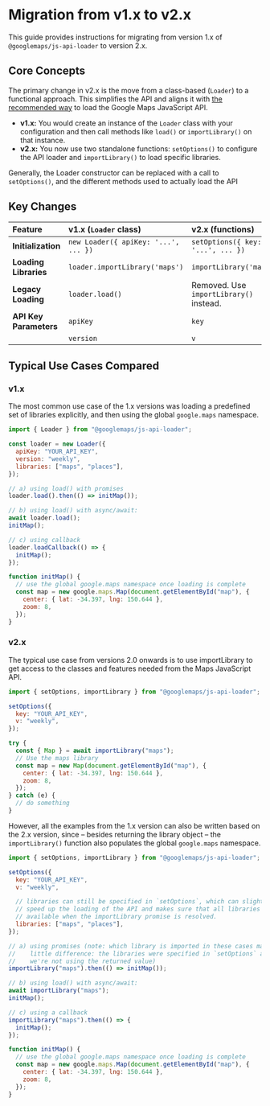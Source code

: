 # Migration from v1.x to v2.x

This guide provides instructions for migrating from version 1.x of
`@googlemaps/js-api-loader` to version 2.x.

## Core Concepts

The primary change in v2.x is the move from a class-based (`Loader`) to a
functional approach. This simplifies the API and aligns it with
[the recommended way](https://developers.google.com/maps/documentation/javascript/load-maps-js-api)
to load the Google Maps JavaScript API.

- **v1.x:** You would create an instance of the `Loader` class with your configuration and then call methods like `load()` or `importLibrary()` on that instance.
- **v2.x:** You now use two standalone functions: `setOptions()` to configure the API loader and `importLibrary()` to load specific libraries.

Generally, the Loader constructor can be replaced with a call to `setOptions()`,
and the different methods used to actually load the API

## Key Changes

| Feature                | v1.x (`Loader` class)                | v2.x (functions)                        |
| :--------------------- | :----------------------------------- | :-------------------------------------- |
| **Initialization**     | `new Loader({ apiKey: '...', ... })` | `setOptions({ key: '...', ... })`       |
| **Loading Libraries**  | `loader.importLibrary('maps')`       | `importLibrary('maps')`                 |
| **Legacy Loading**     | `loader.load()`                      | Removed. Use `importLibrary()` instead. |
| **API Key Parameters** | `apiKey`                             | `key`                                   |
|                        | `version`                            | `v`                                     |

## Typical Use Cases Compared

### v1.x

The most common use case of the 1.x versions was loading a predefined set of
libraries explicitly, and then using the global `google.maps` namespace.

```javascript
import { Loader } from "@googlemaps/js-api-loader";

const loader = new Loader({
  apiKey: "YOUR_API_KEY",
  version: "weekly",
  libraries: ["maps", "places"],
});

// a) using load() with promises
loader.load().then(() => initMap());

// b) using load() with async/await:
await loader.load();
initMap();

// c) using callback
loader.loadCallback(() => {
  initMap();
});

function initMap() {
  // use the global google.maps namespace once loading is complete
  const map = new google.maps.Map(document.getElementById("map"), {
    center: { lat: -34.397, lng: 150.644 },
    zoom: 8,
  });
}
```

### v2.x

The typical use case from versions 2.0 onwards is to use importLibrary to get
access to the classes and features needed from the Maps JavaScript API.

```javascript
import { setOptions, importLibrary } from "@googlemaps/js-api-loader";

setOptions({
  key: "YOUR_API_KEY",
  v: "weekly",
});

try {
  const { Map } = await importLibrary("maps");
  // Use the maps library
  const map = new Map(document.getElementById("map"), {
    center: { lat: -34.397, lng: 150.644 },
    zoom: 8,
  });
} catch (e) {
  // do something
}
```

However, all the examples from the 1.x version can also be written based
on the 2.x version, since – besides returning the library object – the
`importLibrary()` function also populates the global `google.maps` namespace.

```javascript
import { setOptions, importLibrary } from "@googlemaps/js-api-loader";

setOptions({
  key: "YOUR_API_KEY",
  v: "weekly",

  // libraries can still be specified in `setOptions`, which can slightly
  // speed up the loading of the API and makes sure that all libraries are
  // available when the importLibrary promise is resolved.
  libraries: ["maps", "places"],
});

// a) using promises (note: which library is imported in these cases makes
//    little difference: the libraries were specified in `setOptions` and
//    we're not using the returned value)
importLibrary("maps").then(() => initMap());

// b) using load() with async/await:
await importLibrary("maps");
initMap();

// c) using a callback
importLibrary("maps").then(() => {
  initMap();
});

function initMap() {
  // use the global google.maps namespace once loading is complete
  const map = new google.maps.Map(document.getElementById("map"), {
    center: { lat: -34.397, lng: 150.644 },
    zoom: 8,
  });
}
```
